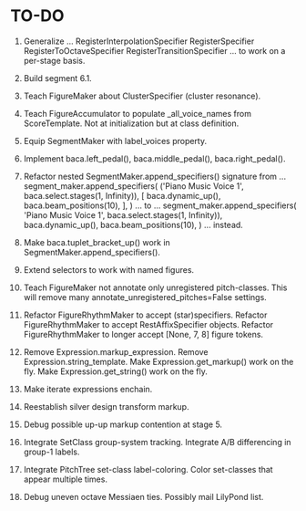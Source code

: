 TO-DO
=====

1.  Generalize ...
        RegisterInterpolationSpecifier
        RegisterSpecifier
        RegisterToOctaveSpecifier
        RegisterTransitionSpecifier
    ... to work on a per-stage basis.

2.  Build segment 6.1.

3.  Teach FigureMaker about ClusterSpecifier (cluster resonance).

4.  Teach FigureAccumulator to populate _all_voice_names from ScoreTemplate.
    Not at initialization but at class definition.

5.  Equip SegmentMaker with label_voices property.

6.  Implement baca.left_pedal(), baca.middle_pedal(), baca.right_pedal().

7.  Refactor nested SegmentMaker.append_specifiers() signature from ...
        segment_maker.append_specifiers(
            ('Piano Music Voice 1', baca.select.stages(1, Infinity)),
            [
                baca.dynamic_up(),
                baca.beam_positions(10),
                ],
            )
    ... to ...
        segment_maker.append_specifiers(
            'Piano Music Voice 1',
            baca.select.stages(1, Infinity)),
            baca.dynamic_up(),
            baca.beam_positions(10),
            )
    ... instead.

8.  Make baca.tuplet_bracket_up() work in SegmentMaker.append_specifiers().

9.  Extend selectors to work with named figures.

10. Teach FigureMaker not annotate only unregistered pitch-classes.
    This will remove many annotate_unregistered_pitches=False settings.

11. Refactor FigureRhythmMaker to accept (star)specifiers.
    Refactor FigureRhythmMaker to accept RestAffixSpecifier objects.
    Refactor FigureRhythmMaker to longer accept [None, 7, 8] figure tokens.

12. Remove Expression.markup_expression.
    Remove Expression.string_template.
    Make Expression.get_markup() work on the fly.
    Make Expression.get_string() work on the fly.

13. Make iterate expressions enchain.

14. Reestablish silver design transform markup.

15. Debug possible up-up markup contention at stage 5.

16. Integrate SetClass group-system tracking.
    Integrate A/B differencing in group-1 labels.

17. Integrate PitchTree set-class label-coloring.
    Color set-classes that appear multiple times.

18. Debug uneven octave Messiaen ties. Possibly mail LilyPond list.
